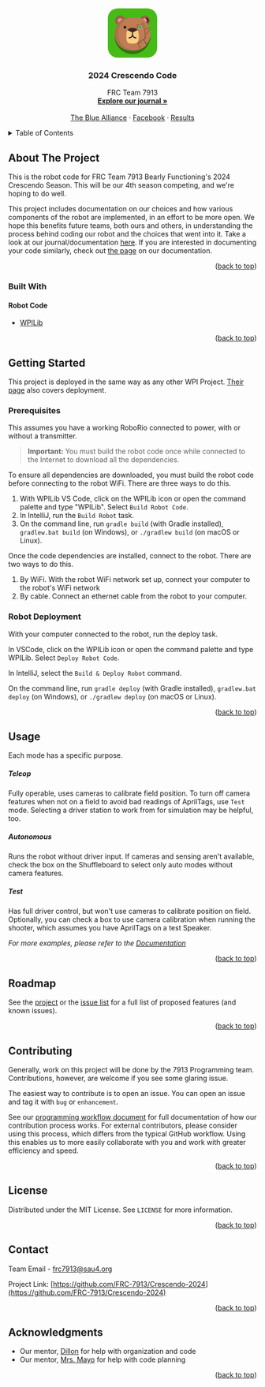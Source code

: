 <!-- Improved compatibility of back to top link: See: https://github.com/othneildrew/Best-README-Template/pull/73 -->
<a name="readme-top"></a>
<!--
*** Based on the Best-README-Template Repository.
*** Thank you to them for letting us spend less time making READMEs
*** And more time writing code.
-->

<!-- PROJECT LOGO -->
<br />
<div align="center">
  <a href="https://github.com/frc-7913/Crescendo-2024">
    <img src="images/logo.png" alt="Logo" width="100" height="100" style="border-radius: 20%;">
  </a>

<h3 align="center">2024 Crescendo Code</h3>

  <p align="center">
    FRC Team 7913
    <br />
    <a href="https://docs.google.com/document/d/1M7Oz548wIvTrRy6KaBUEef_yJxwyxzNEqQ-dqRGJHIY/edit#heading=h.kx0wauulpjrx"><strong>Explore our journal »</strong></a>
    <br />
    <br />
    <a href="https://www.thebluealliance.com/team/7913">The Blue Alliance</a>
    ·
    <a href="https://www.facebook.com/NRHS7913/">Facebook</a>
    ·
    <a href="https://www.thebluealliance.com/team/7913#event-results">Results</a>
  </p>
</div>



<!-- TABLE OF CONTENTS -->
<details>
  <summary>Table of Contents</summary>
  <ol>
    <li>
      <a href="#about-the-project">About The Project</a>
      <ul>
        <li><a href="#built-with">Built With</a></li>
      </ul>
    </li>
    <li>
      <a href="#getting-started">Getting Started</a>
      <ul>
        <li><a href="#prerequisites">Prerequisites</a></li>
        <li><a href="#robot-deployment">Robot Deployment</a></li>
      </ul>
    </li>
    <li><a href="#usage">Usage</a></li>
    <li><a href="#roadmap">Roadmap</a></li>
    <li><a href="#contributing">Contributing</a></li>
    <li><a href="#license">License</a></li>
    <li><a href="#contact">Contact</a></li>
    <li><a href="#acknowledgments">Acknowledgments</a></li>
  </ol>
</details>



<!-- ABOUT THE PROJECT -->
## About The Project

This is the robot code for FRC Team 7913 Bearly Functioning's 2024 Crescendo Season. This will be our 4th season competing, and we're hoping to do well.

This project includes documentation on our choices and how various components of the robot are implemented, in an effort to be more open. We hope this benefits future teams, both ours and others, in understanding the process behind coding our robot and the choices that went into it. Take a look at our journal/documentation [here](https://frc-7913.github.io/Crescendo-2024/). If you are interested in documenting your code similarly, check out [the page](https://frc-7913.github.io/Crescendo-2024/documenting/) on our documentation.

<p align="right">(<a href="#readme-top">back to top</a>)</p>



### Built With

#### Robot Code
* [WPILib](https://wpilib.org/)


<p align="right">(<a href="#readme-top">back to top</a>)</p>



<!-- GETTING STARTED -->
## Getting Started

This project is deployed in the same way as any other WPI Project. [Their page](https://docs.wpilib.org/en/stable/docs/software/vscode-overview/deploying-robot-code.html) also covers deployment.

### Prerequisites

This assumes you have a working RoboRio connected to power, with or without a transmitter.

> **Important:** You must build the robot code once while connected to the Internet to download all the dependencies.

To ensure all dependencies are downloaded, you must build the robot code before connecting to the robot WiFi. There are three ways to do this.

1. With WPILib VS Code, click on the WPILib icon or open the command palette and type "WPILib". Select `Build Robot Code`.
2. In IntelliJ, run the `Build Robot` task.
3. On the command line, run `gradle build` (with Gradle installed), `gradlew.bat build` (on Windows), or `./gradlew build` (on macOS or Linux).

Once the code dependencies are installed, connect to the robot. There are two ways to do this.

1. By WiFi. With the robot WiFi network set up, connect your computer to the robot's WiFi network
2. By cable. Connect an ethernet cable from the robot to your computer.

### Robot Deployment

With your computer connected to the robot, run the deploy task. 

In VSCode, click on the WPILib icon or open the command palette and type WPILib. Select `Deploy Robot Code`.

In IntelliJ, select the `Build & Deploy Robot` command.

On the command line, run `gradle deploy` (with Gradle installed), `gradlew.bat deploy` (on Windows), or `./gradlew deploy` (on macOS or Linux).

<p align="right">(<a href="#readme-top">back to top</a>)</p>



<!-- USAGE EXAMPLES -->
## Usage

Each mode has a specific purpose.

##### Teleop
Fully operable, uses cameras to calibrate field position. To turn off camera features when not on a field to avoid bad readings of AprilTags, use `Test` mode. Selecting a driver station to work from for simulation may be helpful, too.

##### Autonomous
Runs the robot without driver input. If cameras and sensing aren't available, check the box on the Shuffleboard to select only auto modes without camera features.

##### Test
Has full driver control, but won't use cameras to calibrate position on field. Optionally, you can check a box to use camera calibration when running the shooter, which assumes you have AprilTags on a test Speaker.

_For more examples, please refer to the [Documentation](https://FRC-7913.github.io/Crescendo-2024)_

<p align="right">(<a href="#readme-top">back to top</a>)</p>



<!-- ROADMAP -->
## Roadmap

See the [project](https://github.com/FRC-7913/project/Crescendo-2024) or the [issue list](https://github.com/FRC-7913/Crescendo-2024/issues) for a full list of proposed features (and known issues).

<p align="right">(<a href="#readme-top">back to top</a>)</p>



<!-- CONTRIBUTING -->
## Contributing

Generally, work on this project will be done by the 7913 Programming team.
Contributions, however, are welcome if you see some glaring issue.

The easiest way to contribute is to open an issue.
You can open an issue and tag it with `bug` or `enhancement`.

See our [programming workflow document](https://docs.google.com/document/d/1sNsUPg90-Ui02BnugGDdsafTT9l4FStFcYlKmAF6HSg/edit#heading=h.gb7aqt9wikzw)
for full documentation of how our contribution process works.
For external contributors, please consider using this process, which differs from the typical GitHub workflow.
Using this enables us to more easily collaborate with you and work with greater efficiency and speed.

<p align="right">(<a href="#readme-top">back to top</a>)</p>



<!-- LICENSE -->
## License

Distributed under the MIT License. See `LICENSE` for more information.

<p align="right">(<a href="#readme-top">back to top</a>)</p>



<!-- CONTACT -->
## Contact

Team Email - frc7913@sau4.org

Project Link: [https://github.com/FRC-7913/Crescendo-2024](https://github.com/FRC-7913/Crescendo-2024)

<p align="right">(<a href="#readme-top">back to top</a>)</p>



<!-- ACKNOWLEDGMENTS -->
## Acknowledgments

* Our mentor, [Dillon](https://github.com/dillontherrien) for help with organization and code
* Our mentor, [Mrs. Mayo](https://github.com/MrsMayo-NRHS) for help with code planning

<p align="right">(<a href="#readme-top">back to top</a>)</p>
